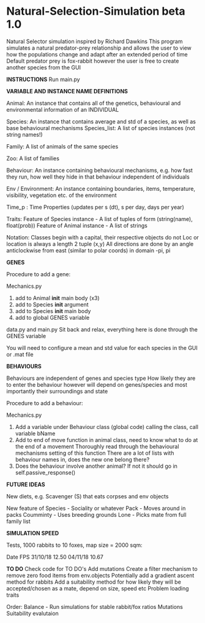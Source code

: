# Natural-Selection-Simulation beta 1.0
Natural Selector simulation inspired by Richard Dawkins
This program simulates a natural predator-prey relationship and allows the user to view how the populations change and adapt after an
extended period of time
Default predator prey is fox-rabbit however the user is free to create another species from the GUI

****INSTRUCTIONS****
Run main.py

****VARIABLE AND INSTANCE NAME DEFINITIONS****

Animal: An instance that contains all of the genetics, behavioural and environmental information of an INDIVIDUAL

Species: An instance that contains average and std of a species, as well as base behavioural mechanisms
Species_list: A list of species instances (not string names!)
		
Family: A list of animals of the same species

Zoo: A list of families

Behaviour: An instance containing behavioural mechanisms, e.g. how fast they run, how well they hide in that behaviour
			independent of individuals

Env / Environment: An instance containing boundaries, items, temperature, visibility, vegetation etc. of the environment

Time_p : Time Properties (updates per s (dt), s per day, days per year)

Traits: 
Feature of Species instance - A list of tuples of form (string(name), float(prob))
Feature of Animal instance - A list of strings

Notation:
Classes begin with a capital, their respective objects do not
Loc or location is always a length 2 tuple (x,y)
All directions are done by an angle anticlockwise from east (similar to polar coords) in domain -pi, pi

****GENES****

Procedure to add a gene:

Mechanics.py
1. add to Animal __init__ main body (x3)
2. add to Species __init__ argument 
3. add to Species __init__ main body
4. add to global GENES variable

data.py and main.py
Sit back and relax, everything here is done through the GENES variable

You will need to configure a mean and std value for each species in the GUI or .mat file

****BEHAVIOURS****

Behaviours are independent of genes and species type
How likely they are to enter the behaviour however will depend on genes/species and
most importantly their surroundings and state

Procedure to add a behaviour:

Mechanics.py
1. Add a variable under Behaviour class (global code) calling the class, call variable
	bName
2. Add to end of move function in animal class, need to know what to do at the end of a movement
	Thoroughly read through the behavioural mechanisms setting of this function
	There are a lot of lists with behaviour names in, does the new one belong there?
3. Does the behaviour involve another animal? If not it should go in self.passive_response()


****FUTURE IDEAS****

New diets, e.g. Scavenger (S) that eats corpses and env objects

New feature of Species - Sociality or whatever
Pack - Moves around in packs
Coumminty - Uses breeding grounds
Lone - Picks mate from full family list


****SIMULATION SPEED****

Tests, 1000 rabbits to 10 foxes, map size = 2000 sqm:

  Date		 FPS
31/10/18 	12.50 
04/11/18	10.67 

****TO DO****
Check code for TO DO's
Add mutations
Create a filter mechanism to remove zero food items from env.objects
Potentially add a gradient ascent method for rabbits
Add a suitability method for how likely they will be accepted/chosen as a mate, depend on size, speed etc
Problem loading traits

Order:
Balance - Run simulations for stable rabbit/fox ratios
Mutations
Suitability evalutaion

